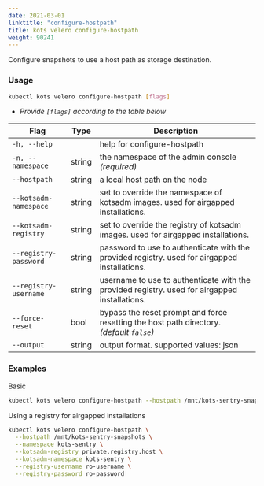 ```yaml
---
date: 2021-03-01
linktitle: "configure-hostpath"
title: kots velero configure-hostpath
weight: 90241
---
```


Configure snapshots to use a host path as storage destination.

### Usage

```bash
kubectl kots velero configure-hostpath [flags]
```

- _Provide `[flags]` according to the table below_

| Flag              | Type   | Description                                                         |
| ----------------- | ------ | ------------------------------------------------------------------- |
| `-h, --help`      |        | help for configure-hostpath |
| `-n, --namespace` | string | the namespace of the admin console _(required)_ |
| `--hostpath` | string | a local host path on the node |
| `--kotsadm-namespace` | string | set to override the namespace of kotsadm images. used for airgapped installations. |
| `--kotsadm-registry`  | string | set to override the registry of kotsadm images. used for airgapped installations. |
| `--registry-password` | string | password to use to authenticate with the provided registry. used for airgapped installations. |
| `--registry-username` | string | username to use to authenticate with the provided registry. used for airgapped installations. |
| `--force-reset` | bool | bypass the reset prompt and force resetting the host path directory. _(default `false`)_ |
| `--output` | string | output format. supported values: json |

### Examples

Basic

```bash
kubectl kots velero configure-hostpath --hostpath /mnt/kots-sentry-snapshots --namespace kots-sentry
```

Using a registry for airgapped installations

```bash
kubectl kots velero configure-hostpath \
  --hostpath /mnt/kots-sentry-snapshots \
  --namespace kots-sentry \
  --kotsadm-registry private.registry.host \
  --kotsadm-namespace kots-sentry \
  --registry-username ro-username \
  --registry-password ro-password
```
